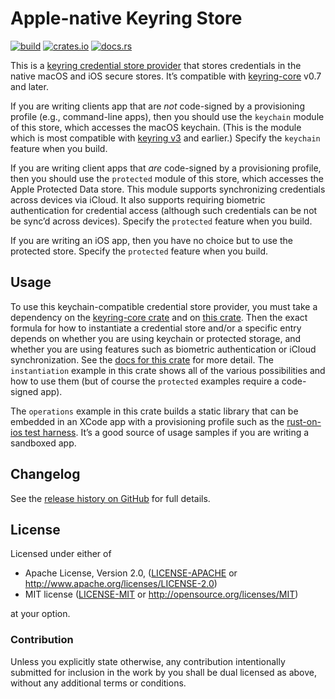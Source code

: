 # Apple-native Keyring Store

[![build](https://github.com/open-source-cooperative/apple-native-keyring-store/actions/workflows/ci.yaml/badge.svg)](https://github.com/open-source-cooperative/apple-native-keyring-store/actions) [![crates.io](https://img.shields.io/crates/v/apple-native-keyring-store.svg)](https://crates.io/crates/apple-native-keyring-store) [![docs.rs](https://docs.rs/apple-native-keyring-store/badge.svg)](https://docs.rs/apple-native-keyring-store)

This is a [keyring credential store provider](https://github.com/open-source-cooperative/keyring-rs/wiki/Keyring) that stores credentials in the native macOS and iOS secure stores. It’s compatible with [keyring-core](https://crates.io/crates/keyring-core) v0.7 and later.

If you are writing clients app that are _not_ code-signed by a provisioning profile (e.g., command-line apps), then you should use the `keychain` module of this store, which accesses the macOS keychain. (This is the module which is most compatible with [keyring v3](https://crates.io/crates/keyring/3.6.3) and earlier.) Specify the `keychain` feature when you build.

If you are writing client apps that _are_ code-signed by a provisioning profile, then you should use the `protected` module of this store, which accesses the Apple Protected Data store. This module supports synchronizing credentials across devices via iCloud. It also supports requiring biometric authentication for credential access (although such credentials can be not be sync’d across devices). Specify the `protected` feature when you build.

If you are writing an iOS app, then you have no choice but to use the protected store. Specify the `protected` feature when you build.

## Usage

To use this keychain-compatible credential store provider, you must take a dependency on the [keyring-core crate](https://crates.io/crates/keyring-core) and on [this crate](https://crates.io/crates/apple-native-keyring-store). Then the exact formula for how to instantiate a credential store and/or a specific entry depends on whether you are using keychain or protected storage, and whether you are using features such as biometric authentication or iCloud synchronization. See the [docs for this crate](https://docs.rs/docs/apple-native-credential-store) for more detail. The `instantiation` example in this crate shows all of the various possibilities and how to use them (but of course the `protected` examples require a code-signed app).

The `operations` example in this crate builds a static library that can be embedded in an XCode app with a provisioning profile such as the [rust-on-ios test harness](https://github.com/brotskydotcom/rust-on-ios). It’s a good source of usage samples if you are writing a sandboxed app.

## Changelog

See the [release history on GitHub](https://github.com/open-source-cooperative/apple-native-keyring-store/releases) for full details.

## License

Licensed under either of

* Apache License, Version 2.0, ([LICENSE-APACHE](LICENSE-APACHE) or http://www.apache.org/licenses/LICENSE-2.0)
* MIT license ([LICENSE-MIT](LICENSE-MIT) or http://opensource.org/licenses/MIT)

at your option.

### Contribution

Unless you explicitly state otherwise, any contribution intentionally submitted
for inclusion in the work by you shall be dual licensed as above, without any
additional terms or conditions.
